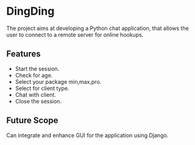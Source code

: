 # DingDing
The project aims at developing a Python chat application, that allows the user to connect to a remote server for online hookups.

## Features
  - Start the session.
  - Check for age.
  - Select your package min,max,pro.
  - Select for client type.
  - Chat with client.
  - Close the session.

## Future Scope
Can integrate and enhance GUI for the application using Django.

